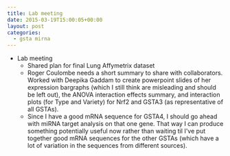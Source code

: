 ```yaml
---
title: Lab meeting
date: 2015-03-19T15:00:05+00:00
layout: post
categories:
  - gsta mirna
---
```

  * Lab meeting
      * Shared plan for final Lung Affymetrix dataset
      * Roger Coulombe needs a short summary to share with collaborators. Worked with Deepika Gaddam to create powerpoint slides of her expression bargraphs (which I still think are misleading and should be left out), the ANOVA interaction effects summary, and interaction plots (for Type and Variety) for Nrf2 and GSTA3 (as representative of all GSTAs).
      * Since I have a good mRNA sequence for GSTA4, I should go ahead with miRNA target analysis on that one gene. That way I can produce something potentially useful now rather than waiting til I've put together good mRNA sequences for the other GSTAs (which have a lot of variation in the sequences from different sources).
